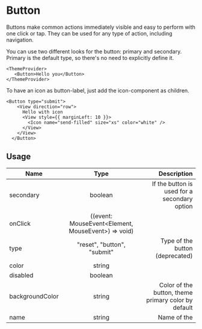 <!-- 
This is an auto-generated markdown. 
You can change it in "src/molecules/Button.tsx" and run build:docs to update this file.
-->
# Button
Buttons make common actions immediately visible and easy to perform with one
click or tap. They can be used for any type of action, including navigation.

You can use two different looks for the button: primary and
secondary. Primary is the default type, so there's no need to explicitly
define it.

```example
<ThemeProvider>
   <Button>Hello you</Button>
</ThemeProvider>
```

To have an icon as button-label, just add the icon-component as children.

```example
<Button type="submit">
    <View direction="row">
      Hello with icon
      <View style={{ marginLeft: 10 }}>
        <Icon name="send-filled" size="xs" color="white" />
      </View>
    </View>
  </Button>
```
## Usage
| Name        | Type           | Description  |
| ----------- |:--------------:| ------------:|
|secondary|boolean|If the button is used for a secondary option
|onClick|((event: MouseEvent<Element, MouseEvent>) => void)|
|type|"reset", "button", "submit"|Type of the button (deprecated)
|color|string|
|disabled|boolean|
|backgroundColor|string|Color of the button, theme primary color by default
|name|string|Name of the

